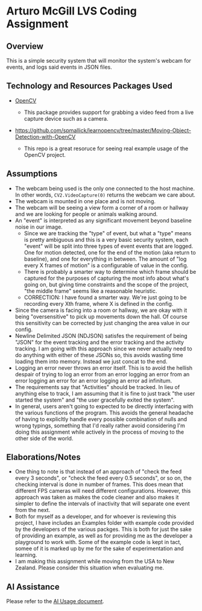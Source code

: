 Arturo McGill LVS Coding Assignment
===================================

Overview
--------
This is a simple security system that will monitor the system's webcam for events, and logs said events in JSON files.

Technology and Resources Packages Used
------------------------
* [OpenCV](https://pypi.org/project/opencv-python/)
    * This package provides support for grabbing a video feed from a live capture device such as a camera.

* https://github.com/spmallick/learnopencv/tree/master/Moving-Object-Detection-with-OpenCV
  * This repo is a great resoruce for seeing real example usage of the OpenCV project.  

Assumptions
-----------
* The webcam being used is the only one connected to the host machine. In other words, `CV2.VideoCapture(0)` returns the webcam we care about.
* The webcam is mounted in one place and is not moving.
* The webcam will be seeing a view form a corner of a room or hallway and we are looking for people or animals walking around.
* An "event" is interpreted as any significant movement beyond baseline noise in our image. 
  * Since we are tracking the "type" of event, but what a "type" means is pretty ambiguous and this is a very basic security system, each "event" will be split into three types of event events that are logged. One for motion detected, one for the end of the motion (aka return to baseline), and one for everything in between. The amount of "log every X frames of motion" is a configurable of value in the config.
  * There is probably a smarter way to determine which frame should be captured for the purposes of capturing the most info about what's going on, but giving time constraints and the scope of the project, "the middle frame" seems like a reasonable heuristic.
  * CORRECTION: I have found a smarter way. We're just going to be recording every Xth frame, where X is defined in the config. 
* Since the camera is facing into a room or hallway, we are okay with it being "oversensitive" to pick up movements down the hall. Of course this sensitivity can be corrected by just changing the area value in our config.
* Newline Delimited JSON (NDJSON) satisfes the requirement of being "JSON" for the event tracking and the error tracking and the activity tracking. I am going with this approach since we never actually need to do anything with either of these JSONs so, this avoids wasting time loading them into memory. Instead we just concat to the end.
* Logging an error never throws an error itself. This is to avoid the hellish despair of trying to log an error from an error logging an error from an error logging an error for an error logging an error ad infinitum.
* The requirements say that "Activities" should be tracked. In lieu of anything else to track, I am assuming that it is fine to just track "the user started the system" and "the user gracefully exited the system".
* In general, users aren't going to expected to be directly interfacing with the various functions of the program. This avoids the general headache of having to explicltly handle every possible combination of nulls and wrong typings, something that I'd really rather avoid considering I'm doing this assignment while actively in the process of moving to the other side of the world.

Elaborations/Notes
------------
* One thing to note is that instead of an approach of "check the feed every 3 seconds", or "check the feed every 0.5 seconds", or so on, the checking interval is done in number of frames. This does mean that different FPS cameras will need different configurations. However, this approach was taken as makes the code cleaner and also makes it simpler to define the intervals of inactivity that will separate one event from the next.
* Both for myself as a developer, and for whoever is reviewing this project, I have includes an Examples folder with example code provided by the developers of the various packges. This is both for just the sake of providing an example, as well as for providing me as the developer a playground to work with. Some of the example code is kept in tact, somee of it is marked up by me for the sake of experimentation and learning. 
* I am making this assignment while moving from the USA to New Zealand. Please consider this situation when evaluating me.

AI Assistance
-------------
Please refer to the [AI Usage document](AI_Usage.md).